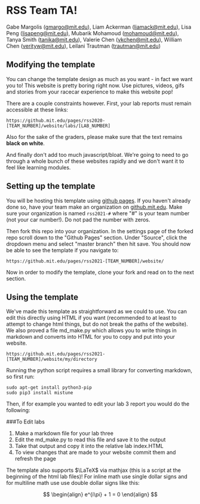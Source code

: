 # RSS Team TA!

Gabe Margolis (gmargo@mit.edu), Liam Ackerman (liamack@mit.edu), Lisa Peng (lisapeng@mit.edu), Mubarik Mohamoud (mohamoud@mit.edu), Tanya Smith (tanika@mit.edu), Valerie Chen (vkchen@mit.edu), William Chen (verityw@mit.edu), Leilani Trautman (trautman@mit.edu)

## Modifying the template

You can change the template design as much as you want - in fact we want you to!
This website is pretty boring right now. Use pictures, videos, gifs and stories from your racecar experience to make this website pop!

There are a couple constraints however. First, your lab reports must remain accessible at these links:


    https://github.mit.edu/pages/rss2020-[TEAM_NUMBER]/website/labs/[LAB_NUMBER]


Also for the sake of the graders, please make sure that the text remains **black on white**.


And finally don't add too much javascript/bloat.
We're going to need to go through a whole bunch of these websites rapidly
and we don't want it to feel like learning modules.


## Setting up the template

You will be hosting this template using [github pages](https://pages.github.com/).
If you haven't already done so, have your team make an organization on [github.mit.edu](github.mit.edu).
Make sure your organization is named ```rss2021-#``` where "#" is your team number (not your car number!). Do not pad the number with zeros.


Then fork this repo into your organization.
In the settings page of the forked repo scroll down to the "Github Pages" section. Under "Source", click the dropdown menu and select "master branch" then hit save.
You should now be able to see the template if you navigate to:


    https://github.mit.edu/pages/rss2021-[TEAM_NUMBER]/website/


Now in order to modify the template, clone your fork and read on to the next section.


## Using the template

We've made this template as straightforward as we could to use.
You can edit this directly using HTML if you want (recommended to at least to attempt to change html things, but do not break the paths of the website). We also proved a file md_make.py which allows you to write things in markdown and converts into HTML for you to copy and put into your website.

    https://github.mit.edu/pages/rss2021-[TEAM_NUMBER]/website/my/directory


Running the python script requires a small library for converting markdown, so first run:


    sudo apt-get install python3-pip
    sudo pip3 install mistune


Then, if for example you wanted to edit your lab 3 report you would do the following:


###To Edit labs
1. Make a markdown file for your lab three
2. Edit the md_make.py to read this file and save it to the output
3. Take that output and copy it into the relative lab index.HTML
4. To view changes that are made to your website commit them and refresh the page


The template also supports $\LaTeX$ via mathjax (this is a script at the beginning of the html lab files)! For inline math use single dollar signs  and for multiline math use use double dollar signs like this:

$$
\begin{align}
  e^{i\pi} + 1 = 0
\end{align}
$$
